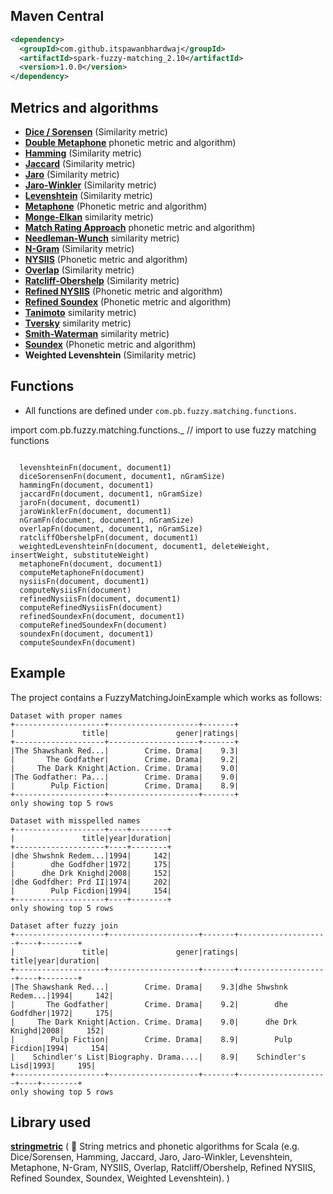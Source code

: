 ## Maven Central
```xml
<dependency>
  <groupId>com.github.itspawanbhardwaj</groupId>
  <artifactId>spark-fuzzy-matching_2.10</artifactId>
  <version>1.0.0</version>
</dependency>
```
## Metrics and algorithms

* __[Dice / Sorensen](http://en.wikipedia.org/wiki/Dice%27s_coefficient)__ (Similarity metric)
* __[Double Metaphone](http://en.wikipedia.org/wiki/Metaphone)__  phonetic metric and algorithm)
* __[Hamming](http://en.wikipedia.org/wiki/Hamming_distance)__ (Similarity metric)
* __[Jaccard](http://en.wikipedia.org/wiki/Jaccard_index)__ (Similarity metric)
* __[Jaro](http://en.wikipedia.org/wiki/Jaro-Winkler_distance)__ (Similarity metric)
* __[Jaro-Winkler](http://en.wikipedia.org/wiki/Jaro-Winkler_distance)__ (Similarity metric)
* __[Levenshtein](http://en.wikipedia.org/wiki/Levenshtein_distance)__ (Similarity metric)
* __[Metaphone](http://en.wikipedia.org/wiki/Metaphone)__ (Phonetic metric and algorithm)
* __[Monge-Elkan](http://www.cs.cmu.edu/~pradeepr/papers/ijcai03.pdf)__  similarity metric)
* __[Match Rating Approach](http://en.wikipedia.org/wiki/Match_rating_approach)__  phonetic metric and algorithm)
* __[Needleman-Wunch](http://en.wikipedia.org/wiki/Needleman%E2%80%93Wunsch_algorithm)__  similarity metric)
* __[N-Gram](http://en.wikipedia.org/wiki/N-gram)__ (Similarity metric)
* __[NYSIIS](http://en.wikipedia.org/wiki/New_York_State_Identification_and_Intelligence_System)__ (Phonetic metric and algorithm)
* __[Overlap](http://en.wikipedia.org/wiki/Overlap_coefficient)__ (Similarity metric)
* __[Ratcliff-Obershelp](http://xlinux.nist.gov/dads/HTML/ratcliffObershelp.html)__ (Similarity metric)
* __[Refined NYSIIS](http://www.markcrocker.com/rexxtipsntricks/rxtt28.2.0482.html)__ (Phonetic metric and algorithm)
* __[Refined Soundex](http://ntz-develop.blogspot.com/2011/03/phonetic-algorithms.html)__ (Phonetic metric and algorithm)
* __[Tanimoto](http://en.wikipedia.org/wiki/Tanimoto_coefficient)__  similarity metric)
* __[Tversky](http://en.wikipedia.org/wiki/Tversky_index)__  similarity metric)
* __[Smith-Waterman](http://en.wikipedia.org/wiki/Smith%E2%80%93Waterman_algorithm)__  similarity metric)
* __[Soundex](http://en.wikipedia.org/wiki/Soundex)__ (Phonetic metric and algorithm)
* __Weighted Levenshtein__ (Similarity metric)


## Functions

*  All functions are defined under `com.pb.fuzzy.matching.functions`.

  import com.pb.fuzzy.matching.functions._ // import to use fuzzy matching functions
~~~
  
  levenshteinFn(document, document1)
  diceSorensenFn(document, document1, nGramSize)
  hammingFn(document, document1)
  jaccardFn(document, document1, nGramSize)
  jaroFn(document, document1)
  jaroWinklerFn(document, document1)
  nGramFn(document, document1, nGramSize)
  overlapFn(document, document1, nGramSize)
  ratcliffObershelpFn(document, document1)
  weightedLevenshteinFn(document, document1, deleteWeight, insertWeight, substituteWeight)
  metaphoneFn(document, document1)
  computeMetaphoneFn(document)
  nysiisFn(document, document1)
  computeNysiisFn(document)
  refinedNysiisFn(document, document1)
  computeRefinedNysiisFn(document)
  refinedSoundexFn(document, document1)
  computeRefinedSoundexFn(document)
  soundexFn(document, document1)
  computeSoundexFn(document)
~~~


## Example
The project contains a FuzzyMatchingJoinExample which works as follows:

~~~
Dataset with proper names
+--------------------+--------------------+-------+
|               title|               gener|ratings|
+--------------------+--------------------+-------+
|The Shawshank Red...|        Crime. Drama|    9.3|
|       The Godfather|        Crime. Drama|    9.2|
|     The Dark Knight|Action. Crime. Drama|    9.0|
|The Godfather: Pa...|        Crime. Drama|    9.0|
|        Pulp Fiction|        Crime. Drama|    8.9|
+--------------------+--------------------+-------+
only showing top 5 rows

Dataset with misspelled names
+--------------------+----+--------+
|               title|year|duration|
+--------------------+----+--------+
|dhe Shwshnk Redem...|1994|     142|
|        dhe Godfdher|1972|     175|
|      dhe Drk Knighd|2008|     152|
|dhe Godfdher: Prd II|1974|     202|
|        Pulp Ficdion|1994|     154|
+--------------------+----+--------+
only showing top 5 rows

Dataset after fuzzy join
+--------------------+--------------------+-------+--------------------+----+--------+
|               title|               gener|ratings|               title|year|duration|
+--------------------+--------------------+-------+--------------------+----+--------+
|The Shawshank Red...|        Crime. Drama|    9.3|dhe Shwshnk Redem...|1994|     142|
|       The Godfather|        Crime. Drama|    9.2|        dhe Godfdher|1972|     175|
|     The Dark Knight|Action. Crime. Drama|    9.0|      dhe Drk Knighd|2008|     152|
|        Pulp Fiction|        Crime. Drama|    8.9|        Pulp Ficdion|1994|     154|
|    Schindler's List|Biography. Drama....|    8.9|    Schindler's Lisd|1993|     195|
+--------------------+--------------------+-------+--------------------+----+--------+
only showing top 5 rows
~~~

## Library used

__[stringmetric](https://github.com/rockymadden/stringmetric)__ ( :dart: String metrics and phonetic algorithms for Scala (e.g. Dice/Sorensen, Hamming, Jaccard, Jaro, Jaro-Winkler, Levenshtein, Metaphone, N-Gram, NYSIIS, Overlap, Ratcliff/Obershelp, Refined NYSIIS, Refined Soundex, Soundex, Weighted Levenshtein). )
